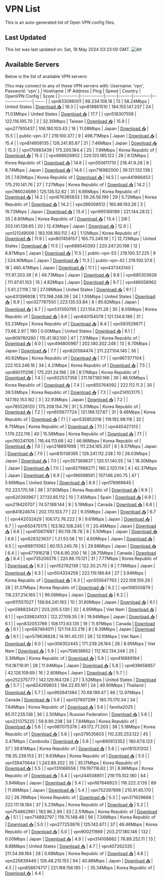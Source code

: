 # VPN List

This is an auto-generated list of Open VPN config files.

## Last Updated

This list was last updated on: Sat, 18 May 2024 03:23:00 GMT.
![Alt](https://repobeats.axiom.co/api/embed/186b98318ef1479477931607c1ad7d823f12451f.svg "Repobeats analytics image")

## Available Servers

Below is the list of available VPN servers:

(You may connect to any of these VPN servers with: Username: 'vpn', Password: 'vpn'.)
| Hostname | IP Address | Ping | Speed | Country | OpenVPN Config | Score |
|----------|------------|------|-------|---------|----------------| ----- |
| vpn833096001 | 98.234.108.18 | 13 | 58.24Mbps | United States | [Download 📥](./configs/server_0_US.ovpn) | 18.3 |
| vpn818861510 | 184.155.147.237 | 24 | 71.03Mbps | United States | [Download 📥](./configs/server_1_US.ovpn) | 17.7 |
| vpn518307559 | 122.116.195.70 | 2 | 32.35Mbps | Taiwan | [Download 📥](./configs/server_2_TW.ovpn) | 15.9 |
| vpn277910437 | 106.180.103.43 | 18 | 11.08Mbps | Japan | [Download 📥](./configs/server_3_JP.ovpn) | 15.5 |
| public-vpn-37 | 219.100.37.1 | 9 | 496.71Mbps | Japan | [Download 📥](./configs/server_4_JP.ovpn) | 15.4 |
| vpn814608135 | 126.241.85.87 | 21 | 7.46Mbps | Japan | [Download 📥](./configs/server_5_JP.ovpn) | 15.3 |
| vpn170983439 | 175.200.184.4 | 25 | 7.99Mbps | Korea Republic of | [Download 📥](./configs/server_6_KR.ovpn) | 15.2 |
| vpn688826902 | 220.120.185.122 | 28 | 8.12Mbps | Korea Republic of | [Download 📥](./configs/server_7_KR.ovpn) | 14.8 |
| vpn550611710 | 218.41.9.28 | 8 | 6.74Mbps | Japan | [Download 📥](./configs/server_8_JP.ovpn) | 14.6 |
| vpn716982000 | 39.121.132.138 | 35 | 7.62Mbps | Korea Republic of | [Download 📥](./configs/server_9_KR.ovpn) | 14.5 |
| vpn441966453 | 175.210.141.76 | 27 | 7.27Mbps | Korea Republic of | [Download 📥](./configs/server_10_KR.ovpn) | 14.2 |
| vpn786024689 | 125.135.52.62 | 31 | 6.66Mbps | Korea Republic of | [Download 📥](./configs/server_11_KR.ovpn) | 14.2 |
| vpn676385833 | 59.26.56.199 | 29 | 5.72Mbps | Korea Republic of | [Download 📥](./configs/server_12_KR.ovpn) | 14.2 |
| vpn286008512 | 160.86.193.26 | 3 | 19.72Mbps | Japan | [Download 📥](./configs/server_13_JP.ovpn) | 13.4 |
| vpn995166189 | 221.144.28.12 | 35 | 8.80Mbps | Korea Republic of | [Download 📥](./configs/server_14_KR.ovpn) | 13.4 |
| 2i6 | 203.141.139.65 | 20 | 12.43Mbps | Japan | [Download 📥](./configs/server_15_JP.ovpn) | 12.9 |
| vpn121249006 | 183.108.160.112 | 42 | 1.12Mbps | Korea Republic of | [Download 📥](./configs/server_16_KR.ovpn) | 11.9 |
| vpn807458157 | 165.73.249.16 | 1 | 12.72Mbps | United States | [Download 📥](./configs/server_17_US.ovpn) | 11.5 |
| vpn688540393 | 220.247.20.198 | 12 | 8.87Mbps | Japan | [Download 📥](./configs/server_18_JP.ovpn) | 11.5 |
| public-vpn-53 | 219.100.37.225 | 9 | 524.90Mbps | Japan | [Download 📥](./configs/server_19_JP.ovpn) | 11.3 |
| public-vpn-42 | 219.100.37.6 | 18 | 460.47Mbps | Japan | [Download 📥](./configs/server_20_JP.ovpn) | 11.1 |
| vpn437343140 | 111.97.203.39 | 6 | 49.73Mbps | Japan | [Download 📥](./configs/server_21_JP.ovpn) | 9.8 |
| vpn685303626 | 111.97.61.103 | 15 | 4.82Mbps | Japan | [Download 📥](./configs/server_22_JP.ovpn) | 9.7 |
| vpn486058962 | 5.61.27.118 | 10 | 27.08Mbps | United States | [Download 📥](./configs/server_23_US.ovpn) | 9.1 |
| vpn431396938 | 173.198.248.39 | 34 | 1.55Mbps | United States | [Download 📥](./configs/server_24_US.ovpn) | 8.9 |
| vpn327787550 | 223.135.53.84 | 8 | 85.82Mbps | Japan | [Download 📥](./configs/server_25_JP.ovpn) | 8.7 |
| vpn531350795 | 221.154.211.28 | 30 | 8.05Mbps | Korea Republic of | [Download 📥](./configs/server_26_KR.ovpn) | 8.6 |
| vpn840154078 | 121.134.6.186 | 31 | 53.23Mbps | Korea Republic of | [Download 📥](./configs/server_27_KR.ovpn) | 8.4 |
| vpn583528671 | 73.66.2.97 | 190 | 0.00Mbps | United States | [Download 📥](./configs/server_28_US.ovpn) | 8.1 |
| vpn909780280 | 115.41.163.100 | 47 | 7.31Mbps | Korea Republic of | [Download 📥](./configs/server_29_KR.ovpn) | 8.0 |
| vpn494800987 | 202.140.202.248 | 13 | 6.70Mbps | Japan | [Download 📥](./configs/server_30_JP.ovpn) | 7.7 |
| vpn820584474 | 211.227.104.140 | 36 | 40.62Mbps | Korea Republic of | [Download 📥](./configs/server_31_KR.ovpn) | 7.7 |
| vpn967377104 | 222.103.246.16 | 34 | 4.21Mbps | Korea Republic of | [Download 📥](./configs/server_32_KR.ovpn) | 7.5 |
| vpn890111296 | 175.201.24.196 | 28 | 8.17Mbps | Korea Republic of | [Download 📥](./configs/server_33_KR.ovpn) | 7.4 |
| vpn922537358 | 211.187.180.166 | 30 | 46.50Mbps | Korea Republic of | [Download 📥](./configs/server_34_KR.ovpn) | 7.4 |
| vpn855764092 | 222.112.11.3 | 30 | 39.53Mbps | Korea Republic of | [Download 📥](./configs/server_35_KR.ovpn) | 7.3 |
| vpn214103175 | 147.192.153.162 | 3 | 32.93Mbps | Japan | [Download 📥](./configs/server_36_JP.ovpn) | 7.2 |
| vpn785526120 | 175.208.154.79 | 31 | 5.31Mbps | Korea Republic of | [Download 📥](./configs/server_37_KR.ovpn) | 7.2 |
| vpn605677724 | 121.168.127.67 | 31 | 9.46Mbps | Korea Republic of | [Download 📥](./configs/server_38_KR.ovpn) | 7.1 |
| vpn535852018 | 119.192.98.116 | 32 | 8.75Mbps | Korea Republic of | [Download 📥](./configs/server_39_KR.ovpn) | 7.1 |
| vpn445427313 | 1.176.222.116 | 40 | 15.58Mbps | Korea Republic of | [Download 📥](./configs/server_40_KR.ovpn) | 7.1 |
| vpn760241105 | 116.44.113.68 | 42 | 46.96Mbps | Korea Republic of | [Download 📥](./configs/server_41_KR.ovpn) | 7.0 |
| vpn218697698 | 111.234.165.207 | 6 | 8.57Mbps | Japan | [Download 📥](./configs/server_42_JP.ovpn) | 7.0 |
| vpn810138395 | 126.241.112.238 | 10 | 26.03Mbps | Japan | [Download 📥](./configs/server_43_JP.ovpn) | 7.0 |
| vpn357369837 | 120.51.140.55 | 14 | 18.30Mbps | Japan | [Download 📥](./configs/server_44_JP.ovpn) | 7.0 |
| vpn927988271 | 180.2.120.114 | 4 | 42.37Mbps | Japan | [Download 📥](./configs/server_45_JP.ovpn) | 6.9 |
| vpn196098561 | 107.146.240.75 | 47 | 5.66Mbps | United States | [Download 📥](./configs/server_46_US.ovpn) | 6.9 |
| vpn176969645 | 112.223.170.58 | 38 | 37.90Mbps | Korea Republic of | [Download 📥](./configs/server_47_KR.ovpn) | 6.9 |
| vpn620393967 | 37.133.85.112 | 10 | 7.45Mbps | Spain | [Download 📥](./configs/server_48_ES.ovpn) | 6.9 |
| vpn219420707 | 74.57.189.144 | 9 | 5.19Mbps | Canada | [Download 📥](./configs/server_49_CA.ovpn) | 6.8 |
| vpn841824674 | 202.170.103.77 | 22 | 9.35Mbps | Japan | [Download 📥](./configs/server_50_JP.ovpn) | 6.7 |
| vpn442032429 | 106.172.76.222 | 9 | 9.61Mbps | Japan | [Download 📥](./configs/server_51_JP.ovpn) | 6.7 |
| vpn650475175 | 153.162.108.245 | 11 | 20.46Mbps | Japan | [Download 📥](./configs/server_52_JP.ovpn) | 6.6 |
| vpn610817687 | 60.119.78.78 | 8 | 5.10Mbps | Japan | [Download 📥](./configs/server_53_JP.ovpn) | 6.6 |
| vpn628323637 | 1.21.53.56 | 10 | 4.60Mbps | Japan | [Download 📥](./configs/server_54_JP.ovpn) | 6.5 |
| vpn698111062 | 60.153.240.76 | 5 | 29.88Mbps | Japan | [Download 📥](./configs/server_55_JP.ovpn) | 6.4 |
| vpn477916218 | 174.6.90.200 | 16 | 28.75Mbps | Canada | [Download 📥](./configs/server_56_CA.ovpn) | 6.4 |
| vpn735209276 | 220.89.70.121 | 31 | 7.77Mbps | Korea Republic of | [Download 📥](./configs/server_57_KR.ovpn) | 6.3 |
| vpn152762139 | 122.30.21.70 | 8 | 7.78Mbps | Japan | [Download 📥](./configs/server_58_JP.ovpn) | 6.3 |
| vpn504334259 | 222.119.186.84 | 27 | 3.94Mbps | Korea Republic of | [Download 📥](./configs/server_59_KR.ovpn) | 6.3 |
| vpn555647763 | 222.108.159.29 | 28 | 31.37Mbps | Korea Republic of | [Download 📥](./configs/server_60_KR.ovpn) | 6.2 |
| vpn106505879 | 118.237.214.160 | 1 | 96.06Mbps | Japan | [Download 📥](./configs/server_61_JP.ovpn) | 6.2 |
| vpn911557027 | 138.64.241.163 | 10 | 31.80Mbps | Japan | [Download 📥](./configs/server_62_JP.ovpn) | 6.1 |
| vpn598833421 | 203.205.5.130 | 32 | 4.95Mbps | Viet Nam | [Download 📥](./configs/server_63_VN.ovpn) | 6.1 |
| vpn339824103 | 122.27.109.35 | 9 | 19.94Mbps | Japan | [Download 📥](./configs/server_64_JP.ovpn) | 6.1 |
| vpn832053769 | 108.173.63.135 | 19 | 11.97Mbps | Canada | [Download 📥](./configs/server_65_CA.ovpn) | 6.1 |
| vpn687464011 | 121.114.53.216 | 8 | 8.39Mbps | Japan | [Download 📥](./configs/server_66_JP.ovpn) | 6.1 |
| vpn579636828 | 14.161.45.131 | 26 | 13.10Mbps | Viet Nam | [Download 📥](./configs/server_67_VN.ovpn) | 6.0 |
| vpn306352445 | 171.239.26.164 | 28 | 8.95Mbps | Viet Nam | [Download 📥](./configs/server_68_VN.ovpn) | 5.9 |
| vpn759838852 | 112.162.134.248 | 25 | 3.36Mbps | Korea Republic of | [Download 📥](./configs/server_69_KR.ovpn) | 5.9 |
| vpn416889184 | 114.187.19.91 | 28 | 11.94Mbps | Japan | [Download 📥](./configs/server_70_JP.ovpn) | 5.8 |
| vpn639658857 | 42.126.109.69 | 16 | 2.80Mbps | Japan | [Download 📥](./configs/server_71_JP.ovpn) | 5.7 |
| vpn252375777 | 142.129.164.128 | 27 | 3.52Mbps | United States | [Download 📥](./configs/server_72_US.ovpn) | 5.7 |
| vpn824269803 | 184.22.65.161 | 24 | 49.90Mbps | Thailand | [Download 📥](./configs/server_73_TH.ovpn) | 5.7 |
| vpn992641384 | 70.68.199.47 | 46 | 12.97Mbps | Canada | [Download 📥](./configs/server_74_CA.ovpn) | 5.6 |
| vpn137607299 | 180.70.170.34 | 34 | 7.64Mbps | Korea Republic of | [Download 📥](./configs/server_75_KR.ovpn) | 5.6 |
| familia2025 | 85.117.235.136 | 36 | 2.50Mbps | Russian Federation | [Download 📥](./configs/server_76_RU.ovpn) | 5.6 |
| vpn221375225 | 59.9.90.238 | 34 | 7.84Mbps | Korea Republic of | [Download 📥](./configs/server_77_KR.ovpn) | 5.6 |
| vpn987075376 | 49.172.77.203 | 38 | 5.18Mbps | Korea Republic of | [Download 📥](./configs/server_78_KR.ovpn) | 5.6 |
| vpn379535603 | 110.235.253.122 | 45 | 3.47Mbps | Cambodia | [Download 📥](./configs/server_79_KH.ovpn) | 5.6 |
| vpn890613352 | 180.67.6.123 | 37 | 39.81Mbps | Korea Republic of | [Download 📥](./configs/server_80_KR.ovpn) | 5.6 |
| vpn181531202 | 118.35.239.153 | 31 | 9.63Mbps | Korea Republic of | [Download 📥](./configs/server_81_KR.ovpn) | 5.5 |
| vpn139470644 | 1.243.89.202 | 35 | 35.17Mbps | Korea Republic of | [Download 📥](./configs/server_82_KR.ovpn) | 5.5 |
| vpn131068558 | 119.197.116.62 | 31 | 8.96Mbps | Korea Republic of | [Download 📥](./configs/server_83_KR.ovpn) | 5.4 |
| vpn244508851 | 219.115.102.180 | 84 | 3.94Mbps | Japan | [Download 📥](./configs/server_84_JP.ovpn) | 5.4 |
| vpn187846923 | 116.222.3.135 | 89 | 11.89Mbps | Japan | [Download 📥](./configs/server_85_JP.ovpn) | 5.4 |
| vpn752397896 | 210.91.65.170 | 32 | 28.76Mbps | Korea Republic of | [Download 📥](./configs/server_86_KR.ovpn) | 5.3 |
| vpn371629666 | 222.111.18.184 | 37 | 5.23Mbps | Korea Republic of | [Download 📥](./configs/server_87_KR.ovpn) | 5.2 |
| vpn754862961 | 183.96.2.99 | 33 | 2.51Mbps | Korea Republic of | [Download 📥](./configs/server_88_KR.ovpn) | 5.1 |
| vpn714892797 | 119.75.148.48 | 56 | 7.34Mbps | Korea Republic of | [Download 📥](./configs/server_89_KR.ovpn) | 5.0 |
| vpn277253876 | 125.142.67.1 | 37 | 46.46Mbps | Korea Republic of | [Download 📥](./configs/server_90_KR.ovpn) | 5.0 |
| vpn900211989 | 203.217.180.146 | 132 | 0.00Mbps | Japan | [Download 📥](./configs/server_91_JP.ovpn) | 4.9 |
| vpn314108662 | 76.89.252.11 | 13 | 8.88Mbps | United States | [Download 📥](./configs/server_92_US.ovpn) | 4.7 |
| vpn407262335 | 211.54.99.184 | 28 | 0.68Mbps | Korea Republic of | [Download 📥](./configs/server_93_KR.ovpn) | 4.6 |
| vpn225839449 | 126.48.215.153 | 94 | 40.88Mbps | Japan | [Download 📥](./configs/server_94_JP.ovpn) | 4.5 |
| vpn858674717 | 221.168.156.185 | - | 35.34Mbps | Korea Republic of | [Download 📥](./configs/server_95_KR.ovpn) | 4.4 |
